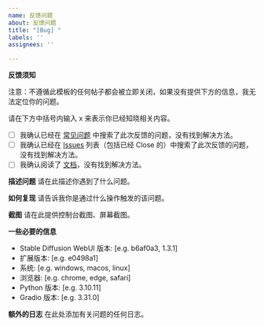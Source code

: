 ```yaml
---
name: 反馈问题
about: 反馈问题
title: "[Bug] "
labels: ''
assignees: ''

---
```


**反馈须知**

注意：不遵循此模板的任何帖子都会被立即关闭，如果没有提供下方的信息，我无法定位你的问题。

请在下方中括号内输入 x 来表示你已经知晓相关内容。
- [ ] 我确认已经在 [常见问题](https://physton.github.io/sd-webui-prompt-all-in-one-assets/#/zh-cn/FAQ) 中搜索了此次反馈的问题，没有找到解决方法。
- [ ] 我确认已经在 [Issues](https://github.com/Physton/sd-webui-prompt-all-in-one/issues) 列表（包括已经 Close 的）中搜索了此次反馈的问题，没有找到解决方法。
- [ ] 我确认阅读了 [文档](https://physton.github.io/sd-webui-prompt-all-in-one-assets/#/zh-cn/Installation)，没有找到解决方法。

**描述问题**
请在此描述你遇到了什么问题。

**如何复现**
请告诉我你是通过什么操作触发的该问题。

**截图**
请在此提供控制台截图、屏幕截图。

**一些必要的信息**
 - Stable Diffusion WebUI 版本: [e.g. b6af0a3, 1.3.1]
 - 扩展版本: [e.g. e0498a1]
 - 系统: [e.g. windows, macos, linux]
 - 浏览器: [e.g. chrome, edge, safari]
 - Python 版本: [e.g. 3.10.11]
 - Gradio 版本: [e.g. 3.31.0]

**额外的日志**
在此处添加有关问题的任何日志。